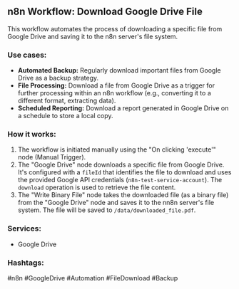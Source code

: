 ## n8n Workflow: Download Google Drive File

This workflow automates the process of downloading a specific file from Google Drive and saving it to the n8n server's file system.

### Use cases:

*   **Automated Backup:** Regularly download important files from Google Drive as a backup strategy.
*   **File Processing:** Download a file from Google Drive as a trigger for further processing within an n8n workflow (e.g., converting it to a different format, extracting data).
*   **Scheduled Reporting:** Download a report generated in Google Drive on a schedule to store a local copy.

### How it works:

1.  The workflow is initiated manually using the "On clicking 'execute'" node (Manual Trigger).
2.  The "Google Drive" node downloads a specific file from Google Drive.  It's configured with a `fileId` that identifies the file to download and uses the provided Google API credentials (`n8n-test-service-account`).  The `download` operation is used to retrieve the file content.
3.  The "Write Binary File" node takes the downloaded file (as a binary file) from the "Google Drive" node and saves it to the nn8n server's file system. The file will be saved to `/data/downloaded_file.pdf`.

### Services:

*   Google Drive

### Hashtags:

#n8n #GoogleDrive #Automation #FileDownload #Backup
